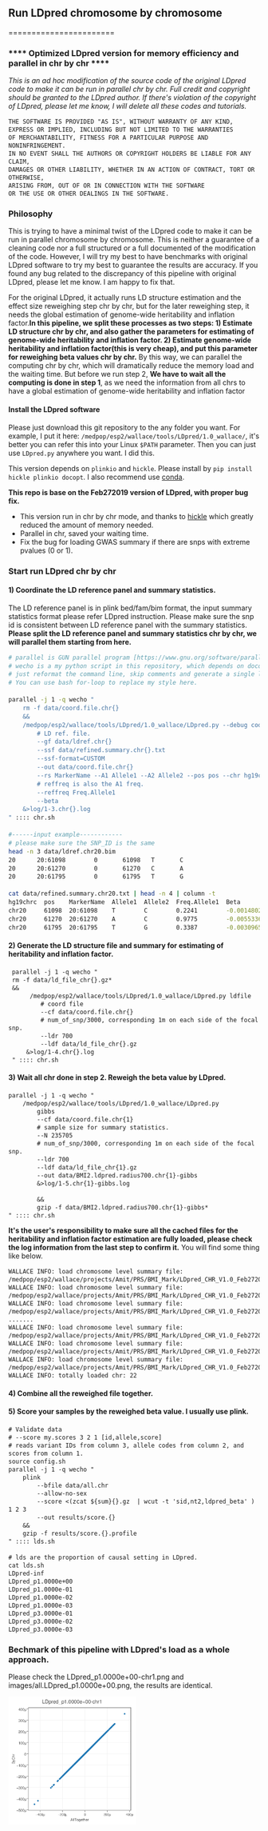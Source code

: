 ## Run LDpred chromosome by chromosome

=======================

### **** Optimized LDpred version for memory efficiency and parallel in chr by chr ****


*This is an ad hoc modification of the source code of the original LDpred code to make it can be run in parallel chr by chr. Full credit and copyright should be granted to the LDpred author. If there's violation of the copyright of LDpred, please let me know, I will delete all these codes and tutorials.*

```
THE SOFTWARE IS PROVIDED "AS IS", WITHOUT WARRANTY OF ANY KIND,
EXPRESS OR IMPLIED, INCLUDING BUT NOT LIMITED TO THE WARRANTIES
OF MERCHANTABILITY, FITNESS FOR A PARTICULAR PURPOSE AND NONINFRINGEMENT.
IN NO EVENT SHALL THE AUTHORS OR COPYRIGHT HOLDERS BE LIABLE FOR ANY CLAIM,
DAMAGES OR OTHER LIABILITY, WHETHER IN AN ACTION OF CONTRACT, TORT OR OTHERWISE,
ARISING FROM, OUT OF OR IN CONNECTION WITH THE SOFTWARE
OR THE USE OR OTHER DEALINGS IN THE SOFTWARE.
```

### Philosophy
This is trying to have a minimal twist of the LDpred code to make it can be run in parallel chromosome by chromosome. This is neither a guarantee of a cleaning code nor a full structured or a full documented of the modification of the code. However, I will try my best to have benchmarks with original LDpred software to try my best to guarantee the results are accuracy. If you found any bug related to the discrepancy of this pipeline with original LDpred, please let me know. I am happy to fix that.

For the original LDpred, it actually runs LD structure estimation and the effect size reweighing step chr by chr, but for the later reweighing step, it needs the global estimation of genome-wide heritability and inflation factor.__In this pipeline, we split these processes as two steps: 1) Estimate LD structure chr by chr, and also gather the parameters for estimating of genome-wide heritability and inflation factor. 2) Estimate genome-wide heritability and inflation factor(this is very cheap), and put this parameter for reweighing beta values chr by chr.__ By this way, we can parallel the computing chr by chr, which will dramatically reduce the memory load and the waiting time. But before we run step 2, __We have to wait all the computing is done in step 1__, as we need the information from all chrs to have a global estimation of genome-wide heritability and inflation factor

#### Install the LDpred software
Please just download this git repository to the any folder you want. For example, I put it here: ```/medpop/esp2/wallace/tools/LDpred/1.0_wallace/```, it's better you can refer this into your Linux ```$PATH``` parameter. Then you can just use ```LDpred.py``` anywhere you want. I did this.

This version depends on ```plinkio``` and ```hickle```. Please install by ```pip install hickle plinkio docopt```. I also recommend use [conda](https://conda.io/en/latest/).

__This repo is base on the Feb272019 version of LDpred, with proper bug fix.__

- This version run in chr by chr mode, and thanks to [hickle](https://github.com/telegraphic/hickle) which greatly reduced the amount of memory needed.
- Parallel in chr, saved your waiting time.
- Fix the bug for loading GWAS summary if there are snps with extreme pvalues (0 or 1).


### Start run LDpred chr by chr
#### 1) Coordinate the LD reference panel and summary statistics.
The LD reference panel is in plink bed/fam/bim format, the input summary statistics format please refer LDpred instruction. Please make sure the snp id is consistent between LD reference panel with the summary statistics. __Please split the LD reference panel and summary statistics chr by chr, we will parallel them starting from here.__

```bash
# parallel is GUN parallel program [https://www.gnu.org/software/parallel/].
# wecho is a my python script in this repository, which depends on docopt for parse args,
# just reformat the command line, skip comments and generate a single line.
# You can use bash for-loop to replace my style here.

parallel -j 1 -q wecho "
    rm -f data/coord.file.chr{}
    &&
    /medpop/esp2/wallace/tools/LDpred/1.0_wallace/LDpred.py --debug coord
        # LD ref. file.
        --gf data/ldref.chr{}
        --ssf data/refined.summary.chr{}.txt
        --ssf-format=CUSTOM
        --out data/coord.file.chr{}
        --rs MarkerName --A1 Allele1 --A2 Allele2 --pos pos --chr hg19chrc --pval p --eff Beta --ncol N
        # reffreq is also the A1 freq.
        --reffreq Freq.Allele1
        --beta
    &>log/1-3.chr{}.log
" :::: chr.sh

#------input example------------
# please make sure the SNP_ID is the same
head -n 3 data/ldref.chr20.bim
20      20:61098        0       61098   T       C
20      20:61270        0       61270   C       A
20      20:61795        0       61795   T       G

cat data/refined.summary.chr20.txt | head -n 4 | column -t
hg19chrc  pos    MarkerName  Allele1  Allele2  Freq.Allele1  Beta           SE            p       N
chr20     61098  20:61098    T        C        0.2241        -0.0014802402  0.0060535679  0.8068  1131035
chr20     61270  20:61270    A        C        0.9775        -0.0055336517  0.019517294   0.7768  1131035
chr20     61795  20:61795    T        G        0.3387        -0.0030965362  0.0052775117  0.5574  1131035
```

#### 2) Generate the LD structure file and summary for estimating of heritability and inflation factor.
```
 parallel -j 1 -q wecho "
 rm -f data/ld_file_chr{}.gz*
 &&
      /medpop/esp2/wallace/tools/LDpred/1.0_wallace/LDpred.py ldfile
         # coord file
         --cf data/coord.file.chr{}
         # num_of_snp/3000, corresponding 1m on each side of the focal snp.
         --ldr 700
         --ldf data/ld_file_chr{}.gz
     &>log/1-4.chr{}.log
 " :::: chr.sh
```

#### 3) Wait all chr done in step 2. Reweigh the beta value by LDpred.

```
parallel -j 1 -q wecho "
    /medpop/esp2/wallace/tools/LDpred/1.0_wallace/LDpred.py
        gibbs
        --cf data/coord.file.chr{1}
        # sample size for summary statistics.
        --N 235705
        # num_of_snp/3000, corresponding 1m on each side of the focal snp.
        --ldr 700
        --ldf data/ld_file_chr{1}.gz
        --out data/BMI2.ldpred.radius700.chr{1}-gibbs
        &>log/1-5.chr{1}-gibbs.log

        &&
        gzip -f data/BMI2.ldpred.radius700.chr{1}-gibbs*
" :::: chr.sh
```
__It's the user's responsibility to make sure all the cached files for the heritability and inflation factor estimation are fully loaded, please check the log information from the last step to confirm it.__ You will find some thing like below.
```
WALLACE INFO: load chromosome level summary file: /medpop/esp2/wallace/projects/Amit/PRS/BMI_Mark/LDpred_CHR_V1.0_Feb272019_HKL/data/ld_file_chr1.gz_ldradius700.pickled.gz_byFileCache.txt
WALLACE INFO: load chromosome level summary file: /medpop/esp2/wallace/projects/Amit/PRS/BMI_Mark/LDpred_CHR_V1.0_Feb272019_HKL/data/ld_file_chr2.gz_ldradius700.pickled.gz_byFileCache.txt
WALLACE INFO: load chromosome level summary file: /medpop/esp2/wallace/projects/Amit/PRS/BMI_Mark/LDpred_CHR_V1.0_Feb272019_HKL/data/ld_file_chr3.gz_ldradius700.pickled.gz_byFileCache.txt
.......
WALLACE INFO: load chromosome level summary file: /medpop/esp2/wallace/projects/Amit/PRS/BMI_Mark/LDpred_CHR_V1.0_Feb272019_HKL/data/ld_file_chr20.gz_ldradius700.pickled.gz_byFileCache.txt
WALLACE INFO: load chromosome level summary file: /medpop/esp2/wallace/projects/Amit/PRS/BMI_Mark/LDpred_CHR_V1.0_Feb272019_HKL/data/ld_file_chr21.gz_ldradius700.pickled.gz_byFileCache.txt
WALLACE INFO: load chromosome level summary file: /medpop/esp2/wallace/projects/Amit/PRS/BMI_Mark/LDpred_CHR_V1.0_Feb272019_HKL/data/ld_file_chr22.gz_ldradius700.pickled.gz_byFileCache.txt
WALLACE INFO: totally loaded chr: 22
```

#### 4) Combine all the reweighed file together.
#### 5) Score your samples by the reweighed beta value. I usually use plink.
```
# Validate data
# --score my.scores 3 2 1 [id,allele,score]
# reads variant IDs from column 3, allele codes from column 2, and scores from column 1.
source config.sh
parallel -j 1 -q wecho "
    plink
        --bfile data/all.chr
        --allow-no-sex
        --score <(zcat ${sum}{}.gz  | wcut -t 'sid,nt2,ldpred_beta' ) 1 2 3
        --out results/score.{}
    &&
    gzip -f results/score.{}.profile
" :::: lds.sh

# lds are the proportion of causal setting in LDpred.
cat lds.sh
LDpred-inf
LDpred_p1.0000e+00
LDpred_p1.0000e-01
LDpred_p1.0000e-02
LDpred_p1.0000e-03
LDpred_p3.0000e-01
LDpred_p3.0000e-02
LDpred_p3.0000e-03
```

### Bechmark of this pipeline with LDpred's load as a whole approach.
Please check the LDpred_p1.0000e+00-chr1.png and images/all.LDpred_p1.0000e+00.png, the results are identical.

<img src="./images/LDpred_p1.0000e+00-chr1.png
" width="256" height="256" title="">
